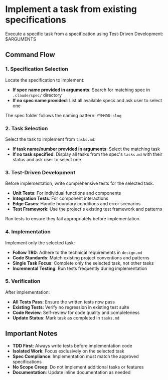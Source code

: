 # Implement a task from existing specifications

Execute a specific task from a specification using Test-Driven Development: $ARGUMENTS

## Command Flow

### 1. Specification Selection

Locate the specification to implement:

-   **If spec name provided in arguments**: Search for matching spec in `.claude/spec/` directory
-   **If no spec name provided**: List all available specs and ask user to select one

The spec folder follows the naming pattern: `YYMMDD-slug`

### 2. Task Selection

Select the task to implement from `tasks.md`:

-   **If task name/number provided in arguments**: Select the matching task
-   **If no task specified**: Display all tasks from the spec's `tasks.md` with their status and ask user to select one

### 3. Test-Driven Development

Before implementation, write comprehensive tests for the selected task:

-   **Unit Tests**: For individual functions and components
-   **Integration Tests**: For component interactions
-   **Edge Cases**: Handle boundary conditions and error scenarios
-   **Test Framework**: Use the project's existing test framework and patterns

Run tests to ensure they fail appropriately before implementation.

### 4. Implementation

Implement only the selected task:

-   **Follow TRD**: Adhere to the technical requirements in `design.md`
-   **Code Standards**: Match existing project conventions and patterns
-   **Single Task Focus**: Complete only the selected task, not other tasks
-   **Incremental Testing**: Run tests frequently during implementation

### 5. Verification

After implementation:

-   **All Tests Pass**: Ensure the written tests now pass
-   **Existing Tests**: Verify no regression in existing test suite
-   **Code Review**: Self-review for code quality and completeness
-   **Update Status**: Mark task as completed in `tasks.md`

## Important Notes

-   **TDD First**: Always write tests before implementation code
-   **Isolated Work**: Focus exclusively on the selected task
-   **Spec Compliance**: Implementation must match the approved specifications
-   **No Scope Creep**: Do not implement additional tasks or features
-   **Documentation**: Update inline documentation as needed
